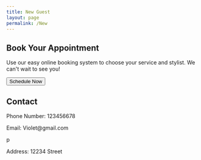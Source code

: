 ```yaml
---
title: New Guest
layout: page
permalink: /New
---
```


<h2>Book Your Appointment</h2>
<p>Use our easy online booking system to choose your service and stylist. We can't wait to see you!</p>
 <div class="cta">
  <button class="btn">Schedule Now</button>
</div>

<h2>Contact</h2>


<p>Phone Number: 123456678</p>
<p>Email: Violet@gmail.com</p>
p<p>Address: 12234 Street</p>


  